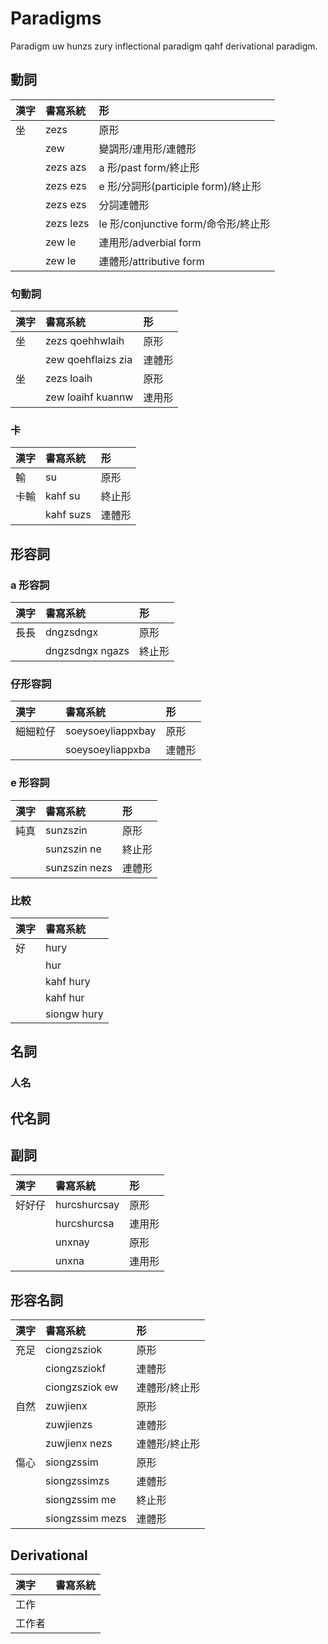 # Paradigms

Paradigm uw hunzs zury inflectional paradigm qahf derivational paradigm.

## 動詞

| 漢字 | 書寫系統 | 形 |
| :--- | :--- | :--- |
| 坐 | zezs | 原形 |
|| zew | 變調形/連用形/連體形 |
|| zezs azs | a 形/past form/終止形 |
|| zezs ezs | e 形/分詞形(participle form)/終止形 |
|| zezs ezs | 分詞連體形 |
|| zezs lezs | le 形/conjunctive form/命令形/終止形 |
|| zew le | 連用形/adverbial form |
|| zew le | 連體形/attributive form |

### 句動詞

| 漢字 | 書寫系統 | 形 |
| :--- | :--- | :--- |
| 坐 | zezs qoehhwlaih | 原形 |
|| zew qoehflaizs zia | 連體形 |
| 坐 | zezs loaih | 原形 |
|| zew loaihf kuannw | 連用形 |

### 卡

| 漢字 | 書寫系統 | 形 |
| :--- | :--- | :--- |
| 輸 | su | 原形 |
| 卡輸 | kahf su | 終止形 |
|| kahf suzs | 連體形 |

## 形容詞

### a 形容詞

| 漢字 | 書寫系統 | 形 |
| :--- | :--- | :--- |
| 長長 | dngzsdngx | 原形 |
|| dngzsdngx ngazs | 終止形 |

### 仔形容詞

| 漢字 | 書寫系統 | 形 |
| :--- | :--- | :--- |
| 細細粒仔 | soeysoeyliappxbay | 原形 |
|| soeysoeyliappxba | 連體形 |

### e 形容詞

| 漢字 | 書寫系統 | 形 |
| :--- | :--- | :--- |
| 純真 | sunzszin | 原形 |
|| sunzszin ne | 終止形 |
|| sunzszin nezs | 連體形 |

### 比較

| 漢字 | 書寫系統 |
| :--- | :--- |
| 好 | hury |
|| hur |
|| kahf hury |
|| kahf hur |
|| siongw hury |

## 名詞

### 人名

## 代名詞

## 副詞

| 漢字 | 書寫系統 | 形 |
| :--- | :--- | :--- |
| 好好仔 | hurcshurcsay | 原形 |
|| hurcshurcsa | 連用形 |
|| unxnay | 原形 |
|| unxna | 連用形 |

## 形容名詞

| 漢字 | 書寫系統 | 形 |
| :--- | :--- | :--- |
| 充足 | ciongzsziok | 原形 |
|| ciongzsziokf | 連體形 |
|| ciongzsziok ew | 連體形/終止形 |
| 自然 | zuwjienx | 原形 |
|| zuwjienzs | 連體形 |
|| zuwjienx nezs | 連體形/終止形 |
| 傷心 | siongzssim | 原形 |
|| siongzssimzs | 連體形 |
|| siongzssim me | 終止形 |
|| siongzssim mezs | 連體形 |

## Derivational

| 漢字 | 書寫系統 |
| :--- | :--- |
| 工作 ||
| 工作者 ||
